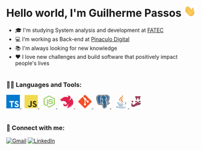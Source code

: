 <h1>
   Hello world, I'm Guilherme Passos
   <img src="./icons/hi-hand.gif" width="32">
</h1>

- 🎓 I'm studying System analysis and development at [FATEC](https://fatecourinhos.edu.br/)
- 💻 I’m working as Back-end at [Pinaculo Digital](https://www.pinaculodigital.com.br/)
- 📚 I'm always looking for new knowledge
- ❤️ I love new challenges and build software that positively impact people's lives

#

<h3>👨‍💻 Languages and Tools:</h3>

<span>
  <a href="https://www.typescriptlang.org" target="_blank"> 
    <img 
      src="./icons/typescript.svg" 
      alt="TypeScript"
      title="TypeScript"
      width="36"
    /> 
  </a>
  &nbsp;
  <a href="https://developer.mozilla.org/en-US/docs/Web/JavaScript" target="_blank"> 
    <img 
      src="./icons/javascript.svg" 
      alt="JavaScript"
      title="JavaScript"
      width="36"
    /> 
  </a>
  &nbsp;
  <a href="https://nodejs.org/en/" target="_blank"> 
    <img 
      src="./icons/node-js.svg"
      alt="Node.js"
      title="Node.js"
      width="36" 
    /> 
  </a>
  &nbsp;
  <a href="https://nestjs.com/" target="_blank"> 
    <img 
      src="./icons/logo-small.svg"
      alt="NestJS"
      title="NestJS"
      width="36" 
    /> 
  </a>
  &nbsp;
  <a href="https://git-scm.com" target="_blank"> 
    <img 
      src="./icons/git.svg" 
      alt="Git"
      title="Git"
      width="36"
    /> 
  </a>
  &nbsp;
  <a href="https://www.postgresql.org" target="_blank">
    <img
      src="icons/postgresql.svg"
      alt="PostgreSQL"
      title="PostgreSQL"
      height="36"
    />
  </a>
  &nbsp;
  <a href="https://www.oracle.com/java/" target="_blank"> 
    <img 
      src="./icons/java.svg"
      alt="Java"
      title="Java"
      width="36"
    /> 
  </a>

  <a href="https://jestjs.io" target="_blank"> 
    <img 
      src="./icons/jest.svg"
      alt="Jest"
      title="Jest"
      width="36"
    /> 
  </a>

#

<h3>📱 Connect with me:</h3>

[![Gmail](https://img.shields.io/badge/Gmail-D14836?style=for-the-badge&logo=gmail&logoColor=white)](mailto:guipassos.014@gmail.com)
[![LinkedIn](https://img.shields.io/badge/LinkedIn-0077B5?style=for-the-badge&logo=linkedin&logoColor=white)](https://www.linkedin.com/in/guilherme-passos01/)
